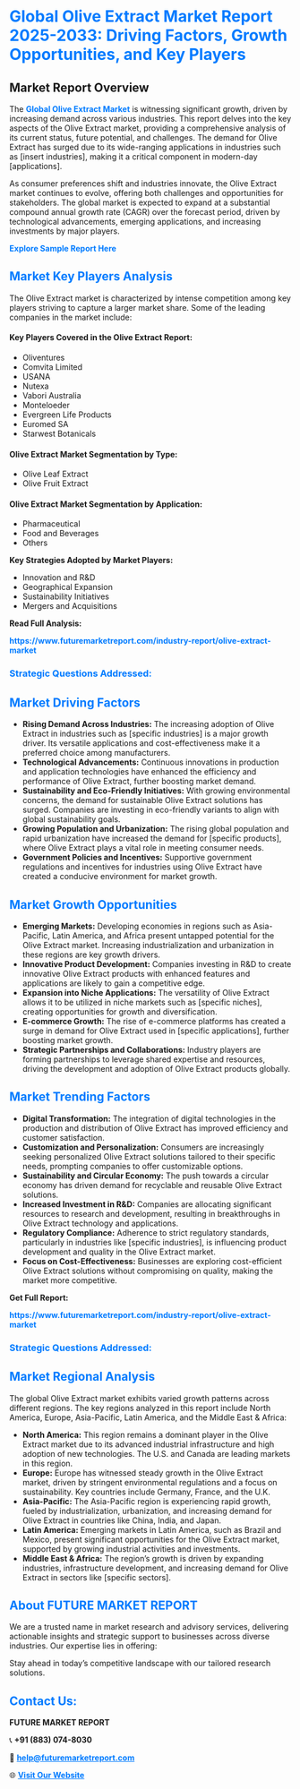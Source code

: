 <h1 style="color: #007BFF;">Global Olive Extract Market Report 2025-2033: Driving Factors, Growth Opportunities, and Key Players</h1>

<section id="overview">
<h2>Market Report Overview</h2>
<p>The <a href="https://www.futuremarketreport.com/industry-report/olive-extract-market" style="color: #007BFF; text-decoration: none;"><strong>Global Olive Extract Market</strong></a> is witnessing significant growth, driven by increasing demand across various industries. This report delves into the key aspects of the Olive Extract market, providing a comprehensive analysis of its current status, future potential, and challenges. The demand for Olive Extract has surged due to its wide-ranging applications in industries such as [insert industries], making it a critical component in modern-day [applications].</p>
<p>As consumer preferences shift and industries innovate, the Olive Extract market continues to evolve, offering both challenges and opportunities for stakeholders. The global market is expected to expand at a substantial compound annual growth rate (CAGR) over the forecast period, driven by technological advancements, emerging applications, and increasing investments by major players.</p>
</section>

<section id="overview">
<p><a href="https://www.futuremarketreport.com/request-sample/reportId=79715" style="color: #007BFF; text-decoration: none;"><strong>Explore Sample Report Here</strong></a></p>
</section>

<section id="key-players">
<h2 style="color: #007BFF;">Market Key Players Analysis</h2>
<p>The Olive Extract market is characterized by intense competition among key players striving to capture a larger market share. Some of the leading companies in the market include:</p>
<h4>Key Players Covered in the Olive Extract Report:</h4>
<ul><li>Oliventures</li><li>Comvita Limited</li><li>USANA</li><li>Nutexa</li><li>Vabori Australia</li><li>Monteloeder</li><li>Evergreen Life Products</li><li>Euromed SA</li><li>Starwest Botanicals</li></ul>
<h4>Olive Extract Market Segmentation by Type:</h4>
<ul><li>Olive Leaf Extract</li><li>Olive Fruit Extract</li></ul>

<h4>Olive Extract Market Segmentation by Application:</h4>
<ul><li>Pharmaceutical</li><li>Food and Beverages</li><li>Others</li></ul>
<p><strong>Key Strategies Adopted by Market Players:</strong></p>
<ul>
<li>Innovation and R&D</li>
<li>Geographical Expansion</li>
<li>Sustainability Initiatives</li>
<li>Mergers and Acquisitions</li>
</ul>
</section>

<section>
<p><strong>Read Full Analysis: </strong></p><a href="https://www.futuremarketreport.com/industry-report/olive-extract-market" style="color: #007BFF; text-decoration: none;"><strong>https://www.futuremarketreport.com/industry-report/olive-extract-market</strong></a>
<h3 style="color: #007BFF;">Strategic Questions Addressed:</h3>
</section>

<section id="driving-factors">
<h2 style="color: #007BFF;">Market Driving Factors</h2>
<ul>
<li><strong>Rising Demand Across Industries:</strong> The increasing adoption of Olive Extract in industries such as [specific industries] is a major growth driver. Its versatile applications and cost-effectiveness make it a preferred choice among manufacturers.</li>
<li><strong>Technological Advancements:</strong> Continuous innovations in production and application technologies have enhanced the efficiency and performance of Olive Extract, further boosting market demand.</li>
<li><strong>Sustainability and Eco-Friendly Initiatives:</strong> With growing environmental concerns, the demand for sustainable Olive Extract solutions has surged. Companies are investing in eco-friendly variants to align with global sustainability goals.</li>
<li><strong>Growing Population and Urbanization:</strong> The rising global population and rapid urbanization have increased the demand for [specific products], where Olive Extract plays a vital role in meeting consumer needs.</li>
<li><strong>Government Policies and Incentives:</strong> Supportive government regulations and incentives for industries using Olive Extract have created a conducive environment for market growth.</li>
</ul>
</section>

<section id="growth-opportunities">
<h2 style="color: #007BFF;">Market Growth Opportunities</h2>
<ul>
<li><strong>Emerging Markets:</strong> Developing economies in regions such as Asia-Pacific, Latin America, and Africa present untapped potential for the Olive Extract market. Increasing industrialization and urbanization in these regions are key growth drivers.</li>
<li><strong>Innovative Product Development:</strong> Companies investing in R&D to create innovative Olive Extract products with enhanced features and applications are likely to gain a competitive edge.</li>
<li><strong>Expansion into Niche Applications:</strong> The versatility of Olive Extract allows it to be utilized in niche markets such as [specific niches], creating opportunities for growth and diversification.</li>
<li><strong>E-commerce Growth:</strong> The rise of e-commerce platforms has created a surge in demand for Olive Extract used in [specific applications], further boosting market growth.</li>
<li><strong>Strategic Partnerships and Collaborations:</strong> Industry players are forming partnerships to leverage shared expertise and resources, driving the development and adoption of Olive Extract products globally.</li>
</ul>
</section>

<section id="trending-factors">
<h2 style="color: #007BFF;">Market Trending Factors</h2>
<ul>
<li><strong>Digital Transformation:</strong> The integration of digital technologies in the production and distribution of Olive Extract has improved efficiency and customer satisfaction.</li>
<li><strong>Customization and Personalization:</strong> Consumers are increasingly seeking personalized Olive Extract solutions tailored to their specific needs, prompting companies to offer customizable options.</li>
<li><strong>Sustainability and Circular Economy:</strong> The push towards a circular economy has driven demand for recyclable and reusable Olive Extract solutions.</li>
<li><strong>Increased Investment in R&D:</strong> Companies are allocating significant resources to research and development, resulting in breakthroughs in Olive Extract technology and applications.</li>
<li><strong>Regulatory Compliance:</strong> Adherence to strict regulatory standards, particularly in industries like [specific industries], is influencing product development and quality in the Olive Extract market.</li>
<li><strong>Focus on Cost-Effectiveness:</strong> Businesses are exploring cost-efficient Olive Extract solutions without compromising on quality, making the market more competitive.</li>
</ul>
</section>

<section>
<p><strong>Get Full Report: </strong></p><a href="https://www.futuremarketreport.com/industry-report/olive-extract-market" style="color: #007BFF; text-decoration: none;"><strong>https://www.futuremarketreport.com/industry-report/olive-extract-market</strong></a>
<h3 style="color: #007BFF;">Strategic Questions Addressed:</h3>
</section>


<section id="regional-analysis">
<h2 style="color: #007BFF;">Market Regional Analysis</h2>
<p>The global Olive Extract market exhibits varied growth patterns across different regions. The key regions analyzed in this report include North America, Europe, Asia-Pacific, Latin America, and the Middle East & Africa:</p>
<ul>
<li><strong>North America:</strong> This region remains a dominant player in the Olive Extract market due to its advanced industrial infrastructure and high adoption of new technologies. The U.S. and Canada are leading markets in this region.</li>
<li><strong>Europe:</strong> Europe has witnessed steady growth in the Olive Extract market, driven by stringent environmental regulations and a focus on sustainability. Key countries include Germany, France, and the U.K.</li>
<li><strong>Asia-Pacific:</strong> The Asia-Pacific region is experiencing rapid growth, fueled by industrialization, urbanization, and increasing demand for Olive Extract in countries like China, India, and Japan.</li>
<li><strong>Latin America:</strong> Emerging markets in Latin America, such as Brazil and Mexico, present significant opportunities for the Olive Extract market, supported by growing industrial activities and investments.</li>
<li><strong>Middle East & Africa:</strong> The region’s growth is driven by expanding industries, infrastructure development, and increasing demand for Olive Extract in sectors like [specific sectors].</li>
</ul>
</section>

<footer>
<h2 style="color: #007BFF;">About FUTURE MARKET REPORT</h2>
<p>We are a trusted name in market research and advisory services, delivering actionable insights and strategic support to businesses across diverse industries. Our expertise lies in offering:</p>

<p>Stay ahead in today’s competitive landscape with our tailored research solutions.</p>

<h2 style="color: #007BFF;">Contact Us:</h2>
<p><strong>FUTURE MARKET REPORT</strong></p>
<p>📞 <strong>+91 (883) 074-8030</strong></p>
<p>📧 <strong><a href="mailto:help@futuremarketreport.com" style="color: #007BFF;">help@futuremarketreport.com</a></strong></p>
<p>🌐 <strong><a href="https://www.futuremarketreport.com/" style="color: #007BFF;">Visit Our Website</a></strong></p>
</footer>